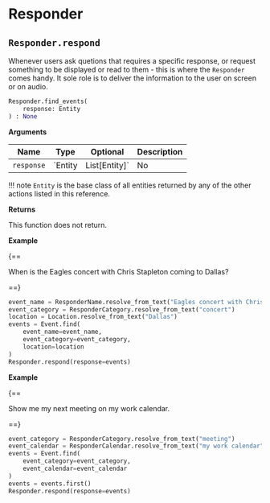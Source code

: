 # Responder

## `Responder.respond`

Whenever users ask quetions that requires a specific response, or request something to be displayed or read to them - this is where the `Responder` comes handy. It sole role is to deliver the information to the user on screen or on audio.

``` py
Responder.find_events(
    response: Entity
) : None
```

**Arguments**

| Name          | Type          | Optional  | Description                              |
| ------------- | --------------| --------- | ---------------------------------------- |
| `response`        | `Entity|List[Entity]`  | No        | The `Responder` is able to transform any given `Entity` or a list of `Entity` to a user expected response form to the user.  |

!!! note 
    `Entity` is the base class of all entities returned by any of the other actions listed in this reference.

**Returns**

This function does not return.

**Example**

{==

When is the Eagles concert with Chris Stapleton coming to Dallas?

==}

``` py
event_name = ResponderName.resolve_from_text("Eagles concert with Chris Stapleton")
event_category = ResponderCategory.resolve_from_text("concert")
location = Location.resolve_from_text("Dallas")
events = Event.find(
    event_name=event_name,
    event_category=event_category,
    location=location
)
Responder.respond(response=events)
```

**Example**

{==

Show me my next meeting on my work calendar.

==}

``` py
event_category = ResponderCategory.resolve_from_text("meeting")
event_calendar = ResponderCalendar.resolve_from_text("my work calendar")
events = Event.find(
    event_category=event_category,
    event_calendar=event_calendar
)
events = events.first()
Responder.respond(response=events)
```
